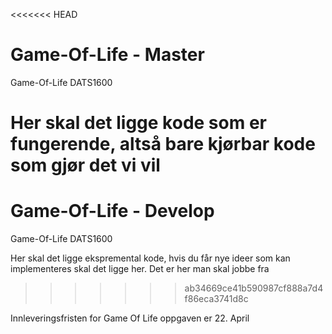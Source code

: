 <<<<<<< HEAD
# Game-Of-Life - Master
Game-Of-Life DATS1600

Her skal det ligge kode som er fungerende, altså bare kjørbar kode som gjør det vi vil
=======
# Game-Of-Life - Develop
Game-Of-Life DATS1600

Her skal det ligge ekspremental kode, hvis du får nye ideer som kan implementeres skal det ligge her. Det er her man skal jobbe fra
>>>>>>> ab34669ce41b590987cf888a7d4f86eca3741d8c

Innleveringsfristen for Game Of Life oppgaven er 22. April
